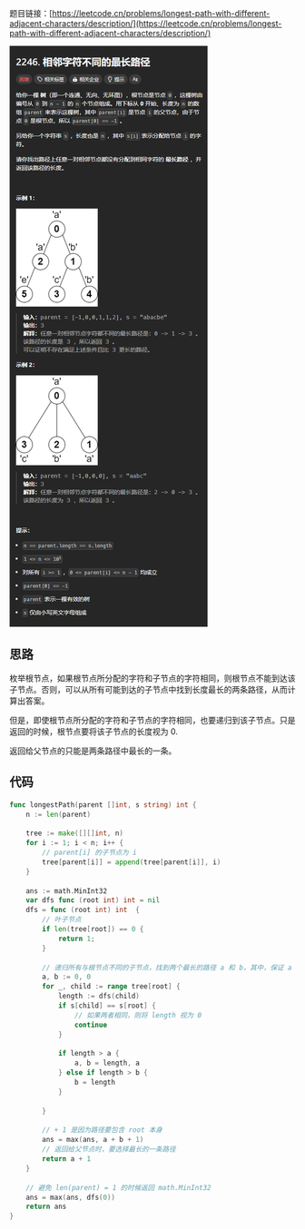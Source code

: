 题目链接：[https://leetcode.cn/problems/longest-path-with-different-adjacent-characters/description/](https://leetcode.cn/problems/longest-path-with-different-adjacent-characters/description/)

![](../../../../../images/2025/1740469389192-07dc535c-6efd-47a6-9adb-99c8bde92f08.png)

## 思路
枚举根节点，如果根节点所分配的字符和子节点的字符相同，则根节点不能到达该子节点。否则，可以从所有可能到达的子节点中找到长度最长的两条路径，从而计算出答案。

但是，即使根节点所分配的字符和子节点的字符相同，也要递归到该子节点。只是返回的时候，根节点要将该子节点的长度视为 0.

返回给父节点的只能是两条路径中最长的一条。

## 代码
```go
func longestPath(parent []int, s string) int {
    n := len(parent)

    tree := make([][]int, n)
    for i := 1; i < n; i++ {
        // parent[i] 的子节点为 i
        tree[parent[i]] = append(tree[parent[i]], i)
    }

    ans := math.MinInt32
    var dfs func (root int) int = nil
    dfs = func (root int) int  {
        // 叶子节点
        if len(tree[root]) == 0 {
            return 1;
        }

        // 递归所有与根节点不同的子节点，找到两个最长的路径 a 和 b，其中，保证 a > b
        a, b := 0, 0
        for _, child := range tree[root] {
            length := dfs(child)
            if s[child] == s[root] {
                // 如果两者相同，则将 length 视为 0
                continue
            }

            if length > a {
                a, b = length, a
            } else if length > b {
                b = length
            }

        }

        // + 1 是因为路径要包含 root 本身
        ans = max(ans, a + b + 1) 
        // 返回给父节点时，要选择最长的一条路径
        return a + 1
    }

    // 避免 len(parent) = 1 的时候返回 math.MinInt32
    ans = max(ans, dfs(0))
    return ans
}
```

